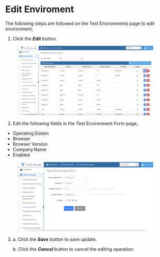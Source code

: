 # Edit Enviroment

The following steps are followed on the Test Environments page to edit environment;

1. Click the _**Edit**_ button.

<figure><img src="../../../.gitbook/assets/TestEnv Screen edit bnt.png" alt=""><figcaption></figcaption></figure>

2. Edit the following fields in the Test Environment Form page;

* Operating Sistem  
* Browser 
* Browser Version  
* Company Name  
* Enabled

<figure><img src="../../../.gitbook/assets/TestEnv  edit screen.png" alt=""><figcaption></figcaption></figure>

3.  a. Click the _**Save**_ button to save update.

    b. Click the _**Cancel**_ button to cancel the editing operation.
